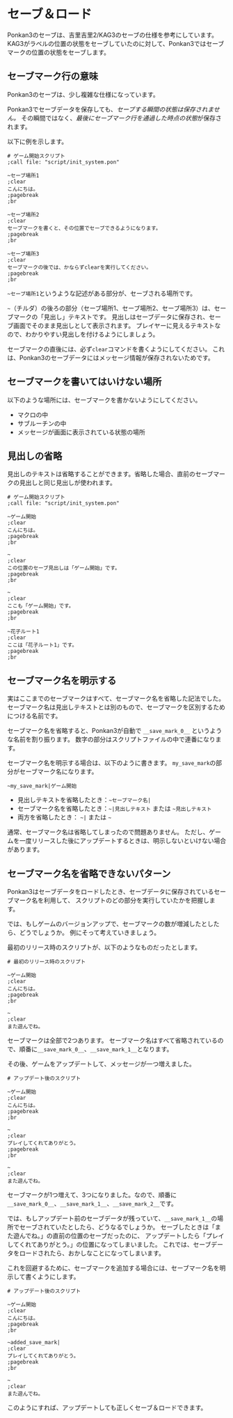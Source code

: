 # セーブ＆ロード

<div class="note">
Ponkan3のセーブは、吉里吉里2/KAG3のセーブの仕様を参考にしています。<br>
KAG3がラベルの位置の状態をセーブしていたのに対して、Ponkan3ではセーブマークの位置の状態をセーブします。
</div>

## セーブマーク行の意味

Ponkan3のセーブは、少し複雑な仕様になっています。

Ponkan3でセーブデータを保存しても、*セーブする瞬間の状態は保存されません。*
その瞬間ではなく、*最後にセーブマーク行を通過した時点の状態*が保存されます。

以下に例を示します。

```plain
# ゲーム開始スクリプト
;call file: "script/init_system.pon"

~セーブ場所1
;clear
こんにちは。
;pagebreak
;br

~セーブ場所2
;clear
セーブマークを書くと、その位置でセーブできるようになります。
;pagebreak
;br

~セーブ場所3
;clear
セーブマークの後では、かならずclearを実行してください。
;pagebreak
;br
```

`~セーブ場所1`というような記述がある部分が、セーブされる場所です。

`~`（チルダ）の後ろの部分（セーブ場所1、セーブ場所2、セーブ場所3）は、セーブマークの「見出し」テキストです。
見出しはセーブデータに保存され、セーブ画面でそのまま見出しとして表示されます。
プレイヤーに見えるテキストなので、わかりやすい見出しを付けるようにしましょう。

セーブマークの直後には、必ず`clear`コマンドを書くようにしてください。
これは、Ponkan3のセーブデータにはメッセージ情報が保存されないためです。

## セーブマークを書いてはいけない場所

以下のような場所には、セーブマークを書かないようにしてください。

- マクロの中
- サブルーチンの中
- メッセージが画面に表示されている状態の場所

## 見出しの省略

見出しのテキストは省略することができます。省略した場合、直前のセーブマークの見出しと同じ見出しが使われます。

```plain
# ゲーム開始スクリプト
;call file: "script/init_system.pon"

~ゲーム開始
;clear
こんにちは。
;pagebreak
;br

~
;clear
この位置のセーブ見出しは「ゲーム開始」です。
;pagebreak
;br

~
;clear
ここも「ゲーム開始」です。
;pagebreak
;br

~花子ルート1
;clear
ここは「花子ルート1」です。
;pagebreak
;br
```

## セーブマーク名を明示する

実はここまでのセーブマークはすべて、セーブマーク名を省略した記法でした。
セーブマーク名は見出しテキストとは別のもので、セーブマークを区別するためにつける名前です。

セーブマーク名を省略すると、Ponkan3が自動で `__save_mark_0__` というような名前を割り振ります。
数字の部分はスクリプトファイルの中で連番になります。

セーブマーク名を明示する場合は、以下のように書きます。
`my_save_mark`の部分がセーブマーク名になります。

```plain
~my_save_mark|ゲーム開始
```

- 見出しテキストを省略したとき：`~セーブマーク名|`
- セーブマーク名を省略したとき：`~|見出しテキスト` または `~見出しテキスト`
- 両方を省略したとき： `~|` または `~`

通常、セーブマーク名は省略してしまったので問題ありません。
ただし、ゲームを一度リリースした後にアップデートするときは、明示しないといけない場合があります。

## セーブマーク名を省略できないパターン

Ponkan3はセーブデータをロードしたとき、セーブデータに保存されているセーブマーク名を利用して、
スクリプトのどの部分を実行していたかを把握します。

では、もしゲームのバージョンアップで、セーブマークの数が増減したとしたら、どうでしょうか。
例にそって考えていきましょう。

最初のリリース時のスクリプトが、以下のようなものだったとします。

```plain
# 最初のリリース時のスクリプト

~ゲーム開始
;clear
こんにちは。
;pagebreak
;br

~
;clear
また遊んでね。
```

セーブマークは全部で2つあります。
セーブマーク名はすべて省略されているので、順番に`__save_mark_0__`、`__save_mark_1__`となります。

その後、ゲームをアップデートして、メッセージが一つ増えました。

```plain
# アップデート後のスクリプト

~ゲーム開始
;clear
こんにちは。
;pagebreak
;br

~
;clear
プレイしてくれてありがとう。
;pagebreak
;br

~
;clear
また遊んでね。
```

セーブマークが1つ増えて、3つになりました。なので、順番に`__save_mark_0__`、`__save_mark_1__`、`__save_mark_2__`です。

では、もしアップデート前のセーブデータが残っていて、`__save_mark_1__`の場所でセーブされていたとしたら、どうなるでしょうか。
セーブしたときは「また遊んでね。」の直前の位置のセーブだったのに、
アップデートしたら「プレイしてくれてありがとう。」の位置になってしまいました。
これでは、セーブデータをロードされたら、おかしなことになってしまいます。

これを回避するために、セーブマークを追加する場合には、セーブマーク名を明示して書くようにします。

```plain
# アップデート後のスクリプト

~ゲーム開始
;clear
こんにちは。
;pagebreak
;br

~added_save_mark|
;clear
プレイしてくれてありがとう。
;pagebreak
;br

~
;clear
また遊んでね。
```

このようにすれば、アップデートしても正しくセーブ＆ロードできます。
